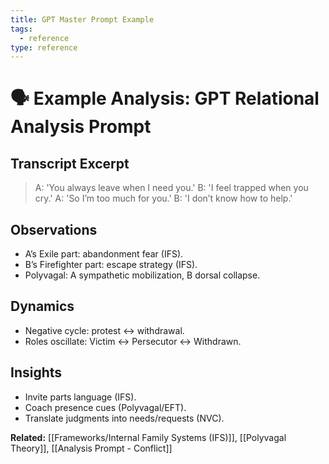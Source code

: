 ```yaml
---
title: GPT Master Prompt Example
tags:
  - reference
type: reference
---
```

# 🗣 Example Analysis: GPT Relational Analysis Prompt

## Transcript Excerpt
> A: 'You always leave when I need you.'
> B: 'I feel trapped when you cry.'
> A: 'So I’m too much for you.'
> B: 'I don’t know how to help.'

## Observations
- A’s Exile part: abandonment fear (IFS).
- B’s Firefighter part: escape strategy (IFS).
- Polyvagal: A sympathetic mobilization, B dorsal collapse.

## Dynamics
- Negative cycle: protest ↔ withdrawal.
- Roles oscillate: Victim ↔ Persecutor ↔ Withdrawn.

## Insights
- Invite parts language (IFS).
- Coach presence cues (Polyvagal/EFT).
- Translate judgments into needs/requests (NVC).

**Related:** [[Frameworks/Internal Family Systems (IFS)]], [[Polyvagal Theory]], [[Analysis Prompt - Conflict]]

